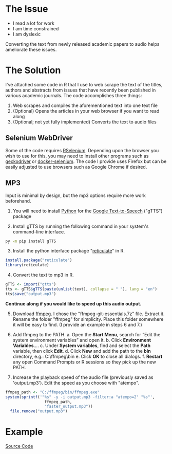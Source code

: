# The Issue

  - I read a lot for work 
  - I am time constrained
  - I am dyslexic
  
Converting the text from newly released academic papers to audio helps ameliorate these issues.

# The Solution

I've attached some code in R that I use to web scrape the text of the titles, authors and abstracts from issues that have recently been published in various academic journals. The code accomplishes three things:

1. Web scrapes and compiles the aforementioned text into one text file
2. (Optional) Opens the articles in your web browser if you want to read along
3. (Optional; not yet fully implemented) Converts the text to audio files

## Selenium WebDriver

Some of the code requires [RSelenium](https://cran.r-project.org/web/packages/RSelenium/index.html). Depending upon the browser you wish to use for this, you may need to install other programs such as [geckodriver](https://github.com/mozilla/geckodriver) or [docker-selenium](https://github.com/SeleniumHQ/docker-selenium). The code I provide uses Firefox but can be easily adjusted to use browsers such as Google Chrome if desired.

## MP3

Input is minimal by design, but the mp3 options require more work beforehand. 

1. You will need to install [Python](https://www.python.org/downloads/) for the [Google Text-to-Speech](https://pypi.org/project/gTTS/) ("gTTS") package

2. Install gTTS by running the following command in your system's command-line interface.

```bash
py -m pip install gTTS
```

3. Install the python interface package "[reticulate](https://cran.r-project.org/web/packages/reticulate/index.html)" in R.

```r
install.package("reticulate")
library(reticulate)
```
4. Convert the text to mp3 in R.

```r
gTTS <- import("gtts")
tts <- gTTS$gTTS(paste(unlist(text), collapse = " "), lang = "en")
tts$save("output.mp3")
```

**Continue along if you would like to speed up this audio output.**

5. Download [ffmpeg](https://www.gyan.dev/ffmpeg/builds/). I chose the "ffmpeg-git-essentials.7z" file. Extract it. Rename the folder "ffmpeg" for simplicity. Place this folder somewhere it will be easy to find. (I provide an example in steps 6 and 7.)

6. Add ffmpeg to the PATH.
    a. Open the **Start Menu**, search for “Edit the system environment variables” and open it.
    b. Click **Environment Variables**….
    c. Under **System variables**, find and select the **Path** variable, then click **Edit**.
    d. Click **New** and add the path to the **bin** directory, e.g.: C:\\ffmpeg\\bin
    e. Click **OK** to close all dialogs.
    f. **Restart** any open Command Prompts or R sessions so they pick up the new PATH.

7. Increase the playback speed of the audio file (previously saved as 'output.mp3'). Edit the speed as you choose with "atempo".

```r
ffmpeg_path <- "C:/ffmpeg/bin/ffmpeg.exe"
system(sprintf('"%s" -y -i output.mp3 -filter:a "atempo=2" "%s"', 
                 ffmpeg_path, 
                 "faster_output.mp3"))
  file.remove("output.mp3")
```

# Example

[Source Code](https://github.com/joshmartinecon/journal-abstract-webscraper/blob/main/wiley%20abstract%20webscraper.R)
